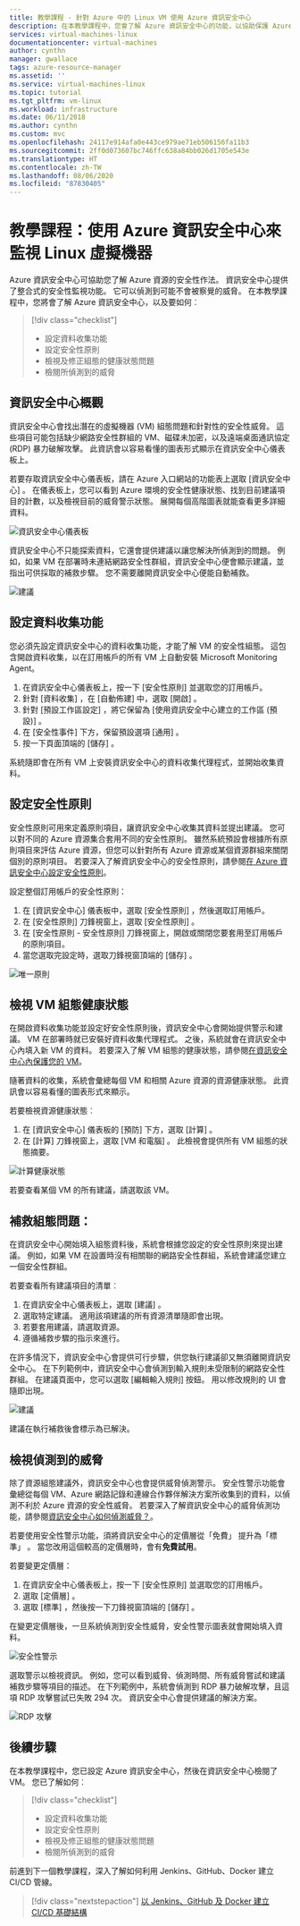 ```yaml
---
title: 教學課程 - 針對 Azure 中的 Linux VM 使用 Azure 資訊安全中心
description: 在本教學課程中，您會了解 Azure 資訊安全中心的功能，以協助保護 Azure 中的 Linux 虛擬機器。
services: virtual-machines-linux
documentationcenter: virtual-machines
author: cynthn
manager: gwallace
tags: azure-resource-manager
ms.assetid: ''
ms.service: virtual-machines-linux
ms.topic: tutorial
ms.tgt_pltfrm: vm-linux
ms.workload: infrastructure
ms.date: 06/11/2018
ms.author: cynthn
ms.custom: mvc
ms.openlocfilehash: 24117e914afa0e443ce979ae71eb506156fa11b3
ms.sourcegitcommit: 2ff0d073607bc746ffc638a84bb026d1705e543e
ms.translationtype: HT
ms.contentlocale: zh-TW
ms.lasthandoff: 08/06/2020
ms.locfileid: "87830405"
---
```

# <a name="tutorial-use-azure-security-center-to-monitor-linux-virtual-machines"></a>教學課程：使用 Azure 資訊安全中心來監視 Linux 虛擬機器

Azure 資訊安全中心可協助您了解 Azure 資源的安全性作法。 資訊安全中心提供了整合式的安全性監視功能。 它可以偵測到可能不會被察覺的威脅。 在本教學課程中，您將會了解 Azure 資訊安全中心，以及要如何︰
 
> [!div class="checklist"]
> * 設定資料收集功能
> * 設定安全性原則
> * 檢視及修正組態的健康狀態問題
> * 檢閱所偵測到的威脅

## <a name="security-center-overview"></a>資訊安全中心概觀

資訊安全中心會找出潛在的虛擬機器 (VM) 組態問題和針對性的安全性威脅。 這些項目可能包括缺少網路安全性群組的 VM、磁碟未加密，以及遠端桌面通訊協定 (RDP) 暴力破解攻擊。 此資訊會以容易看懂的圖表形式顯示在資訊安全中心儀表板上。

若要存取資訊安全中心儀表板，請在 Azure 入口網站的功能表上選取 [資訊安全中心]  。 在儀表板上，您可以看到 Azure 環境的安全性健康狀態、找到目前建議項目的計數，以及檢視目前的威脅警示狀態。 展開每個高階圖表就能查看更多詳細資料。

![資訊安全中心儀表板](./media/tutorial-azure-security/asc-dash.png)

資訊安全中心不只能探索資料，它還會提供建議以讓您解決所偵測到的問題。 例如，如果 VM 在部署時未連結網路安全性群組，資訊安全中心便會顯示建議，並指出可供採取的補救步驟。 您不需要離開資訊安全中心便能自動補救。  

![建議](./media/tutorial-azure-security/recommendations.png)

## <a name="set-up-data-collection"></a>設定資料收集功能

您必須先設定資訊安全中心的資料收集功能，才能了解 VM 的安全性組態。 這包含開啟資料收集，以在訂用帳戶的所有 VM 上自動安裝 Microsoft Monitoring Agent。

1. 在資訊安全中心儀表板上，按一下 [安全性原則]  並選取您的訂用帳戶。 
2. 針對 [資料收集]  ，在 [自動佈建]  中，選取 [開啟]  。
3. 針對 [預設工作區設定]  ，將它保留為 [使用資訊安全中心建立的工作區 (預設)]  。
4. 在 [安全性事件]  下方，保留預設選項 [通用]  。
4. 按一下頁面頂端的 [儲存]  。 

系統隨即會在所有 VM 上安裝資訊安全中心的資料收集代理程式，並開始收集資料。 

## <a name="set-up-a-security-policy"></a>設定安全性原則

安全性原則可用來定義原則項目，讓資訊安全中心收集其資料並提出建議。 您可以對不同的 Azure 資源集合套用不同的安全性原則。 雖然系統預設會根據所有原則項目來評估 Azure 資源，但您可以針對所有 Azure 資源或某個資源群組來關閉個別的原則項目。 若要深入了解資訊安全中心的安全性原則，請參閱[在 Azure 資訊安全中心設定安全性原則](../../security-center/tutorial-security-policy.md)。 

設定整個訂用帳戶的安全性原則：

1. 在 [資訊安全中心] 儀表板中，選取 [安全性原則]  ，然後選取訂用帳戶。
2. 在 [安全性原則]  刀鋒視窗上，選取 [安全性原則]  。 
3. 在 [安全性原則 - 安全性原則]  刀鋒視窗上，開啟或關閉您要套用至訂用帳戶的原則項目。
4. 當您選取完設定時，選取刀鋒視窗頂端的 [儲存]  。 

![唯一原則](./media/tutorial-azure-security/unique-policy.png)

## <a name="view-vm-configuration-health"></a>檢視 VM 組態健康狀態

在開啟資料收集功能並設定好安全性原則後，資訊安全中心會開始提供警示和建議。 VM 在部署時就已安裝好資料收集代理程式。 之後，系統就會在資訊安全中心內填入新 VM 的資料。 若要深入了解 VM 組態的健康狀態，請參閱[在資訊安全中心內保護您的 VM](../../security-center/security-center-virtual-machine-protection.md)。 

隨著資料的收集，系統會彙總每個 VM 和相關 Azure 資源的資源健康狀態。 此資訊會以容易看懂的圖表形式來顯示。 

若要檢視資源健康狀態︰

1.  在 [資訊安全中心] 儀表板的 [預防]  下方，選取 [計算]  。 
2.  在 [計算]  刀鋒視窗上，選取 [VM 和電腦]  。 此檢視會提供所有 VM 組態的狀態摘要。

![計算健康狀態](./media/tutorial-azure-security/compute-health.png)

若要查看某個 VM 的所有建議，請選取該 VM。 

## <a name="remediate-configuration-issues"></a>補救組態問題：

在資訊安全中心開始填入組態資料後，系統會根據您設定的安全性原則來提出建議。 例如，如果 VM 在設置時沒有相關聯的網路安全性群組，系統會建議您建立一個安全性群組。 

若要查看所有建議項目的清單︰ 

1. 在資訊安全中心儀表板上，選取 [建議]  。
2. 選取特定建議。 適用該項建議的所有資源清單隨即會出現。
3. 若要套用建議，請選取資源。 
4. 遵循補救步驟的指示來進行。 

在許多情況下，資訊安全中心會提供可行步驟，供您執行建議卻又無須離開資訊安全中心。 在下列範例中，資訊安全中心會偵測到輸入規則未受限制的網路安全性群組。 在建議頁面中，您可以選取 [編輯輸入規則]  按鈕。 用以修改規則的 UI 會隨即出現。 

![建議](./media/tutorial-azure-security/remediation.png)

建議在執行補救後會標示為已解決。 

## <a name="view-detected-threats"></a>檢視偵測到的威脅

除了資源組態建議外，資訊安全中心也會提供威脅偵測警示。 安全性警示功能會彙總從每個 VM、Azure 網路記錄和連線合作夥伴解決方案所收集到的資料，以偵測不利於 Azure 資源的安全性威脅。 若要深入了解資訊安全中心的威脅偵測功能，請參閱[資訊安全中心如何偵測威脅？](../../security-center/security-center-alerts-overview.md#detect-threats)。

若要使用安全性警示功能，須將資訊安全中心的定價層從「免費」  提升為「標準」  。 當您改用這個較高的定價層時，會有**免費試用**。 

若要變更定價層：  

1. 在資訊安全中心儀表板上，按一下 [安全性原則]  並選取您的訂用帳戶。
2. 選取 [定價層]  。
3. 選取 [標準]  ，然後按一下刀鋒視窗頂端的 [儲存]  。


在變更定價層後，一旦系統偵測到安全性威脅，安全性警示圖表就會開始填入資料。

![安全性警示](./media/tutorial-azure-security/security-alerts.png)

選取警示以檢視資訊。 例如，您可以看到威脅、偵測時間、所有威脅嘗試和建議補救步驟等項目的描述。 在下列範例中，系統會偵測到 RDP 暴力破解攻擊，且這項 RDP 攻擊嘗試已失敗 294 次。 資訊安全中心會提供建議的解決方案。

![RDP 攻擊](./media/tutorial-azure-security/rdp-attack.png)

## <a name="next-steps"></a>後續步驟
在本教學課程中，您已設定 Azure 資訊安全中心，然後在資訊安全中心檢閱了 VM。 您已了解如何︰

> [!div class="checklist"]
> * 設定資料收集功能
> * 設定安全性原則
> * 檢視及修正組態的健康狀態問題
> * 檢閱所偵測到的威脅

前進到下一個教學課程，深入了解如何利用 Jenkins、GitHub、Docker 建立 CI/CD 管線。

> [!div class="nextstepaction"]
> [以 Jenkins、GitHub 及 Docker 建立 CI/CD 基礎結構](/azure/developer/jenkins/pipeline-with-github-and-docker)